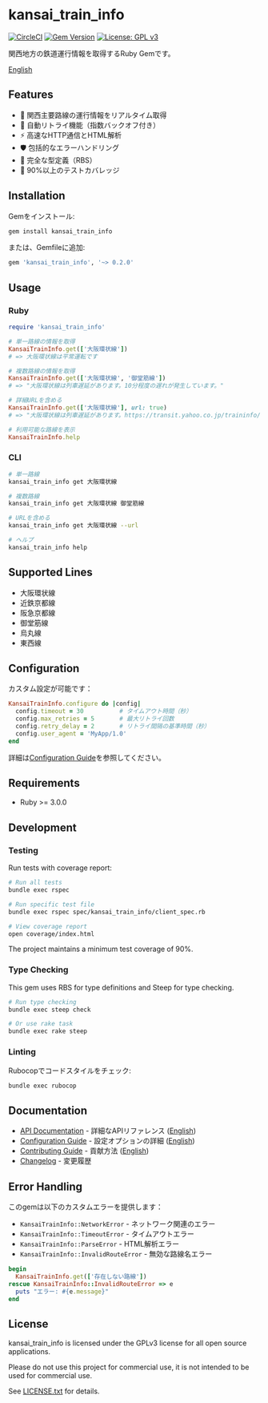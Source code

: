 # kansai_train_info

[![CircleCI](https://dl.circleci.com/status-badge/img/gh/o8n/kansai_train_info/tree/master.svg?style=svg)](https://dl.circleci.com/status-badge/redirect/gh/o8n/kansai_train_info/tree/master)
[![Gem Version](https://badge.fury.io/rb/kansai_train_info.svg)](https://badge.fury.io/rb/kansai_train_info)
[![License: GPL v3](https://img.shields.io/badge/License-GPLv3-blue.svg)](https://www.gnu.org/licenses/gpl-3.0)

関西地方の鉄道運行情報を取得するRuby Gemです。

[English](README.en.md)

## Features

- 🚃 関西主要路線の運行情報をリアルタイム取得
- 🔄 自動リトライ機能（指数バックオフ付き）
- ⚡ 高速なHTTP通信とHTML解析
- 🛡️ 包括的なエラーハンドリング
- 📝 完全な型定義（RBS）
- 🎯 90%以上のテストカバレッジ

## Installation

Gemをインストール:

```bash
gem install kansai_train_info
```

または、Gemfileに追加:

```ruby
gem 'kansai_train_info', '~> 0.2.0'
```

## Usage

### Ruby

```ruby
require 'kansai_train_info'

# 単一路線の情報を取得
KansaiTrainInfo.get(['大阪環状線'])
# => 大阪環状線は平常運転です

# 複数路線の情報を取得
KansaiTrainInfo.get(['大阪環状線', '御堂筋線'])
# => "大阪環状線は列車遅延があります。10分程度の遅れが発生しています。"

# 詳細URLを含める
KansaiTrainInfo.get(['大阪環状線'], url: true)
# => "大阪環状線は列車遅延があります。https://transit.yahoo.co.jp/traininfo/detail/263/0/"

# 利用可能な路線を表示
KansaiTrainInfo.help
```

### CLI

```bash
# 単一路線
kansai_train_info get 大阪環状線

# 複数路線
kansai_train_info get 大阪環状線 御堂筋線

# URLを含める
kansai_train_info get 大阪環状線 --url

# ヘルプ
kansai_train_info help
```

## Supported Lines

- 大阪環状線
- 近鉄京都線
- 阪急京都線
- 御堂筋線
- 烏丸線
- 東西線

## Configuration

カスタム設定が可能です：

```ruby
KansaiTrainInfo.configure do |config|
  config.timeout = 30          # タイムアウト時間（秒）
  config.max_retries = 5       # 最大リトライ回数
  config.retry_delay = 2       # リトライ間隔の基準時間（秒）
  config.user_agent = 'MyApp/1.0'
end
```

詳細は[Configuration Guide](docs/CONFIGURATION.md)を参照してください。

## Requirements

- Ruby >= 3.0.0

## Development

### Testing

Run tests with coverage report:

```sh
# Run all tests
bundle exec rspec

# Run specific test file
bundle exec rspec spec/kansai_train_info/client_spec.rb

# View coverage report
open coverage/index.html
```

The project maintains a minimum test coverage of 90%.

### Type Checking

This gem uses RBS for type definitions and Steep for type checking.

```sh
# Run type checking
bundle exec steep check

# Or use rake task
bundle exec rake steep
```


### Linting

Rubocopでコードスタイルをチェック:

```sh
bundle exec rubocop
```

## Documentation

- [API Documentation](docs/API.md) - 詳細なAPIリファレンス ([English](docs/API.en.md))
- [Configuration Guide](docs/CONFIGURATION.md) - 設定オプションの詳細 ([English](docs/CONFIGURATION.en.md))
- [Contributing Guide](CONTRIBUTING.md) - 貢献方法 ([English](CONTRIBUTING.en.md))
- [Changelog](CHANGELOG.md) - 変更履歴

## Error Handling

このgemは以下のカスタムエラーを提供します：

- `KansaiTrainInfo::NetworkError` - ネットワーク関連のエラー
- `KansaiTrainInfo::TimeoutError` - タイムアウトエラー
- `KansaiTrainInfo::ParseError` - HTML解析エラー
- `KansaiTrainInfo::InvalidRouteError` - 無効な路線名エラー

```ruby
begin
  KansaiTrainInfo.get(['存在しない路線'])
rescue KansaiTrainInfo::InvalidRouteError => e
  puts "エラー: #{e.message}"
end
```

## License

kansai_train_info is licensed under the GPLv3 license for all open source applications.

Please do not use this project for commercial use, it is not intended to be used for commercial use.

See [LICENSE.txt](LICENSE.txt) for details.

